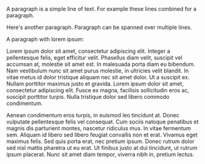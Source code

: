 A paragraph is a simple line of text. For example these lines combined for a paragraph.

Here's another paragraph. Paragraph can be spanned over multiple lines.

A paragraph with lorem ipsum: 

Lorem ipsum dolor sit amet, consectetur adipiscing elit. Integer a pellentesque felis, eget efficitur velit. Phasellus diam velit, suscipit vel accumsan at, molestie sit amet est. In malesuada porta diam eu bibendum. Nam vestibulum nunc sit amet purus molestie, in ultricies velit blandit. In vitae metus id dolor tristique aliquam nec sit amet dolor. Ut a suscipit ex. Nullam porttitor maximus justo et gravida. Lorem ipsum dolor sit amet, consectetur adipiscing elit. Fusce ex magna, facilisis sollicitudin eros ac, suscipit porttitor turpis. Nulla tristique dolor sed libero commodo condimentum.

Aenean condimentum eros turpis, in euismod leo tincidunt at. Donec vulputate pellentesque felis vel consequat. Cum sociis natoque penatibus et magnis dis parturient montes, nascetur ridiculus mus. In vitae fermentum sem. Aliquam id libero sed libero feugiat convallis non et erat. Vivamus eget maximus felis. Sed quis porta erat, nec pretium ipsum. Donec rutrum dolor sed nisl mattis pharetra ut eu erat. Ut finibus justo at dui tincidunt, ut rutrum ipsum placerat. Nunc sit amet diam tempor, viverra nibh in, pretium lectus.